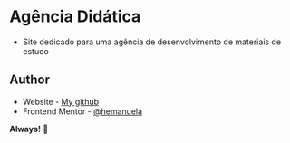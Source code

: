 # Agência Didática
- Site dedicado para uma agência de desenvolvimento de materiais de estudo


## Author

- Website - [My github](https://github.com/hemanuela)
- Frontend Mentor - [@hemanuela](https://www.frontendmentor.io/profile/hemanuela)


**Always!** 🚀

